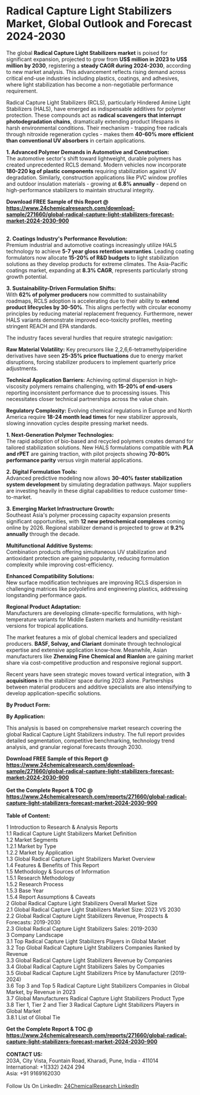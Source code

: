 <h1>Radical Capture Light Stabilizers Market, Global Outlook and Forecast 2024-2030</h1><p>The global <strong>Radical Capture Light Stabilizers market</strong> is poised for significant expansion, projected to grow from <strong>US$ million in 2023 to US$ million by 2030</strong>, registering a <strong>steady CAGR during 2024-2030</strong>, according to new market analysis. This advancement reflects rising demand across critical end-use industries including plastics, coatings, and adhesives, where light stabilization has become a non-negotiable performance requirement.</p><p>Radical Capture Light Stabilizers (RCLS), particularly Hindered Amine Light Stabilizers (HALS), have emerged as indispensable additives for polymer protection. These compounds act as <strong>radical scavengers that interrupt photodegradation chains</strong>, dramatically extending product lifespans in harsh environmental conditions. Their mechanism - trapping free radicals through nitroxide regeneration cycles - makes them <strong>40-60% more efficient than conventional UV absorbers</strong> in certain applications.</p><p><strong>1. Advanced Polymer Demands in Automotive and Construction:</strong><br>
The automotive sector's shift toward lightweight, durable polymers has created unprecedented RCLS demand. Modern vehicles now incorporate <strong>180-220 kg of plastic components</strong> requiring stabilization against UV degradation. Similarly, construction applications like PVC window profiles and outdoor insulation materials - growing at <strong>6.8% annually</strong> - depend on high-performance stabilizers to maintain structural integrity.</p><div><b>Download FREE Sample of this Report @ 
            <a href="https://www.24chemicalresearch.com/download-sample/271660/global-radical-capture-light-stabilizers-forecast-market-2024-2030-900">
            https://www.24chemicalresearch.com/download-sample/271660/global-radical-capture-light-stabilizers-forecast-market-2024-2030-900</a></b></div><br><p><strong>2. Coatings Industry's Performance Revolution:</strong><br>
Premium industrial and automotive coatings increasingly utilize HALS technology to achieve <strong>5-7 year gloss retention warranties</strong>. Leading coating formulators now allocate <strong>15-20% of R&amp;D budgets</strong> to light stabilization solutions as they develop products for extreme climates. The Asia-Pacific coatings market, expanding at <strong>8.3% CAGR</strong>, represents particularly strong growth potential.</p><p><strong>3. Sustainability-Driven Formulation Shifts:</strong><br>
With <strong>62% of polymer producers</strong> now committed to sustainability roadmaps, RCLS adoption is accelerating due to their ability to <strong>extend product lifecycles by 30-50%</strong>. This aligns perfectly with circular economy principles by reducing material replacement frequency. Furthermore, newer HALS variants demonstrate improved eco-toxicity profiles, meeting stringent REACH and EPA standards.</p><p>The industry faces several hurdles that require strategic navigation:</p><p><strong>Raw Material Volatility:</strong> Key precursors like 2,2,6,6-tetramethylpiperidine derivatives have seen <strong>25-35% price fluctuations</strong> due to energy market disruptions, forcing stabilizer producers to implement quarterly price adjustments.</p><p><strong>Technical Application Barriers:</strong> Achieving optimal dispersion in high-viscosity polymers remains challenging, with <strong>15-20% of end-users</strong> reporting inconsistent performance due to processing issues. This necessitates closer technical partnerships across the value chain.</p><p><strong>Regulatory Complexity:</strong> Evolving chemical regulations in Europe and North America require <strong>18-24 month lead times</strong> for new stabilizer approvals, slowing innovation cycles despite pressing market needs.</p><p><strong>1. Next-Generation Polymer Technologies:</strong><br>
The rapid adoption of bio-based and recycled polymers creates demand for tailored stabilization solutions. New HALS formulations compatible with <strong>PLA and rPET</strong> are gaining traction, with pilot projects showing <strong>70-80% performance parity</strong> versus virgin material applications.</p><p><strong>2. Digital Formulation Tools:</strong><br>
Advanced predictive modeling now allows <strong>30-40% faster stabilization system development</strong> by simulating degradation pathways. Major suppliers are investing heavily in these digital capabilities to reduce customer time-to-market.</p><p><strong>3. Emerging Market Infrastructure Growth:</strong><br>
Southeast Asia's polymer processing capacity expansion presents significant opportunities, with <strong>12 new petrochemical complexes</strong> coming online by 2026. Regional stabilizer demand is projected to grow at <strong>9.2% annually</strong> through the decade.</p><p><strong>Multifunctional Additive Systems:</strong><br>
	Combination products offering simultaneous UV stabilization and antioxidant protection are gaining popularity, reducing formulation complexity while improving cost-efficiency.</p><p><strong>Enhanced Compatibility Solutions:</strong><br>
	New surface modification techniques are improving RCLS dispersion in challenging matrices like polyolefins and engineering plastics, addressing longstanding performance gaps.</p><p><strong>Regional Product Adaptation:</strong><br>
	Manufacturers are developing climate-specific formulations, with high-temperature variants for Middle Eastern markets and humidity-resistant versions for tropical applications.</p><p>The market features a mix of global chemical leaders and specialized producers. <strong>BASF, Solvay, and Clariant</strong> dominate through technological expertise and extensive application know-how. Meanwhile, Asian manufacturers like <strong>Zhenxing Fine Chemical and Rianlon</strong> are gaining market share via cost-competitive production and responsive regional support.</p><p>Recent years have seen strategic moves toward vertical integration, with <strong>3 acquisitions</strong> in the stabilizer space during 2023 alone. Partnerships between material producers and additive specialists are also intensifying to develop application-specific solutions.</p><p><strong>By Product Form:</strong></p><p><strong>By Application:</strong></p><p>This analysis is based on comprehensive market research covering the global Radical Capture Light Stabilizers industry. The full report provides detailed segmentation, competitive benchmarking, technology trend analysis, and granular regional forecasts through 2030.</p><div><b>Download FREE Sample of this Report @ 
            <a href="https://www.24chemicalresearch.com/download-sample/271660/global-radical-capture-light-stabilizers-forecast-market-2024-2030-900">
            https://www.24chemicalresearch.com/download-sample/271660/global-radical-capture-light-stabilizers-forecast-market-2024-2030-900</a></b></div><br><div><b>Get the Complete Report & TOC @ 
            <a href="https://www.24chemicalresearch.com/reports/271660/global-radical-capture-light-stabilizers-forecast-market-2024-2030-900">
            https://www.24chemicalresearch.com/reports/271660/global-radical-capture-light-stabilizers-forecast-market-2024-2030-900</a></b></div><br>
            <b>Table of Content:</b><p>1 Introduction to Research & Analysis Reports<br />
    1.1 Radical Capture Light Stabilizers Market Definition<br />
    1.2 Market Segments<br />
        1.2.1 Market by Type<br />
        1.2.2 Market by Application<br />
    1.3 Global Radical Capture Light Stabilizers Market Overview<br />
    1.4 Features & Benefits of This Report<br />
    1.5 Methodology & Sources of Information<br />
        1.5.1 Research Methodology<br />
        1.5.2 Research Process<br />
        1.5.3 Base Year<br />
        1.5.4 Report Assumptions & Caveats<br />
2 Global Radical Capture Light Stabilizers Overall Market Size<br />
    2.1 Global Radical Capture Light Stabilizers Market Size: 2023 VS 2030<br />
    2.2 Global Radical Capture Light Stabilizers Revenue, Prospects & Forecasts: 2019-2030<br />
    2.3 Global Radical Capture Light Stabilizers Sales: 2019-2030<br />
3 Company Landscape<br />
    3.1 Top Radical Capture Light Stabilizers Players in Global Market<br />
    3.2 Top Global Radical Capture Light Stabilizers Companies Ranked by Revenue<br />
    3.3 Global Radical Capture Light Stabilizers Revenue by Companies<br />
    3.4 Global Radical Capture Light Stabilizers Sales by Companies<br />
    3.5 Global Radical Capture Light Stabilizers Price by Manufacturer (2019-2024)<br />
    3.6 Top 3 and Top 5 Radical Capture Light Stabilizers Companies in Global Market, by Revenue in 2023<br />
    3.7 Global Manufacturers Radical Capture Light Stabilizers Product Type<br />
    3.8 Tier 1, Tier 2 and Tier 3 Radical Capture Light Stabilizers Players in Global Market<br />
        3.8.1 List of Global Tie</p><div><b>Get the Complete Report & TOC @ 
            <a href="https://www.24chemicalresearch.com/reports/271660/global-radical-capture-light-stabilizers-forecast-market-2024-2030-900">
            https://www.24chemicalresearch.com/reports/271660/global-radical-capture-light-stabilizers-forecast-market-2024-2030-900</a></b></div><br><b>CONTACT US:</b><br>
            203A, City Vista, Fountain Road, Kharadi, Pune, India - 411014<br>
            International: +1(332) 2424 294<br>
            Asia: +91 9169162030 <br><br>
            Follow Us On LinkedIn: <a href="https://www.linkedin.com/company/24chemicalresearch/">24ChemicalResearch LinkedIn</a>